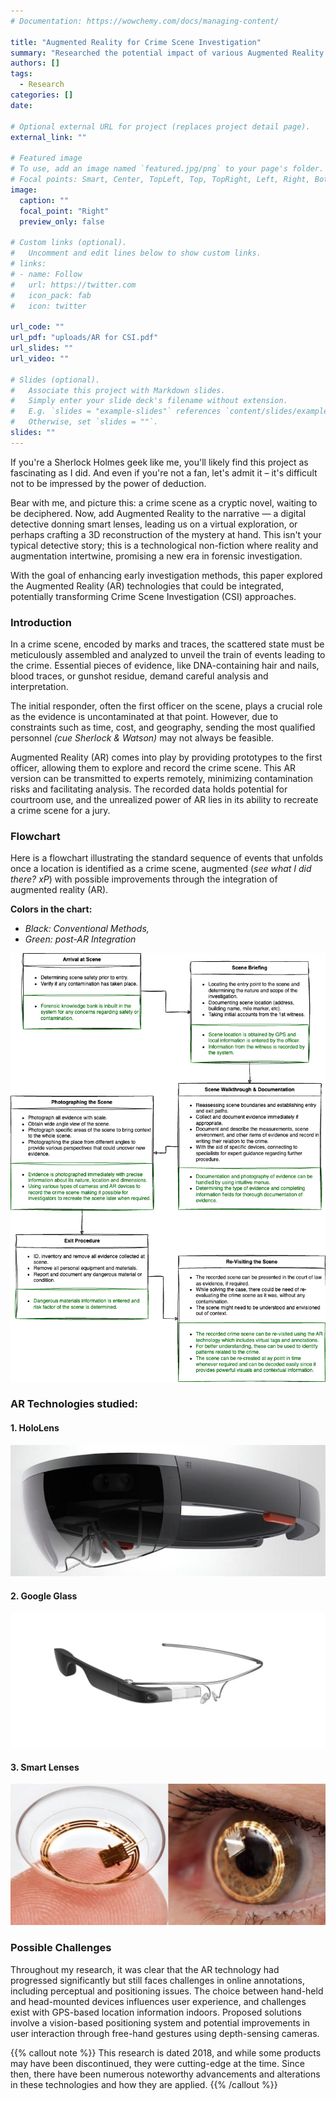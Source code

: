 ```yaml
---
# Documentation: https://wowchemy.com/docs/managing-content/

title: "Augmented Reality for Crime Scene Investigation"
summary: "Researched the potential impact of various Augmented Reality technologies"
authors: []
tags: 
  - Research
categories: []
date:

# Optional external URL for project (replaces project detail page).
external_link: ""

# Featured image
# To use, add an image named `featured.jpg/png` to your page's folder.
# Focal points: Smart, Center, TopLeft, Top, TopRight, Left, Right, BottomLeft, Bottom, BottomRight.
image:
  caption: ""
  focal_point: "Right"
  preview_only: false

# Custom links (optional).
#   Uncomment and edit lines below to show custom links.
# links:
# - name: Follow
#   url: https://twitter.com
#   icon_pack: fab
#   icon: twitter

url_code: ""
url_pdf: "uploads/AR for CSI.pdf"
url_slides: ""
url_video: ""

# Slides (optional).
#   Associate this project with Markdown slides.
#   Simply enter your slide deck's filename without extension.
#   E.g. `slides = "example-slides"` references `content/slides/example-slides.md`.
#   Otherwise, set `slides = ""`.
slides: ""
---
```



If you're a Sherlock Holmes geek like me, you'll likely find this project as fascinating as I did. And even if you're not a fan, let's admit it – it's difficult not to be impressed by the power of deduction. 

Bear with me, and picture this: a crime scene as a cryptic novel, waiting to be deciphered. Now, add Augmented Reality to the narrative — a digital detective donning smart lenses, leading us on a virtual exploration, or perhaps crafting a 3D reconstruction of the mystery at hand. This isn't your typical detective story; this is a technological non-fiction where reality and augmentation intertwine, promising a new era in forensic investigation.

With the goal of enhancing early investigation methods, this paper explored the Augmented Reality (AR) technologies that could be integrated, potentially transforming Crime Scene Investigation (CSI) approaches.

### Introduction
In a crime scene, encoded by marks and traces, the scattered state must be meticulously assembled and analyzed to unveil the train of events leading to the crime. Essential pieces of evidence, like DNA-containing hair and nails, blood traces, or gunshot residue, demand careful analysis and interpretation. 

The initial responder, often the first officer on the scene, plays a crucial role as the evidence is uncontaminated at that point. However, due to constraints such as time, cost, and geography, sending the most qualified personnel _(cue Sherlock & Watson)_ may not always be feasible. 

Augmented Reality (AR) comes into play by providing prototypes to the first officer, allowing them to explore and record the crime scene. This AR version can be transmitted to experts remotely, minimizing contamination risks and facilitating analysis. The recorded data holds potential for courtroom use, and the unrealized power of AR lies in its ability to recreate a crime scene for a jury.

### Flowchart 

Here is a flowchart illustrating the standard sequence of events that unfolds once a location is identified as a crime scene, augmented (_see what I did there? xP_) with possible improvements through the integration of augmented reality (AR).

**Colors in the chart:**
- _Black: Conventional Methods,_ 
- _Green: post-AR Integration_

![screen reader text](AR.drawio.png "Flow of events during a Crime Scene Investigation")

### AR Technologies studied:
#### 1. HoloLens
![title](hololens.jpeg "Microsoft HoloLens")

#### 2. Google Glass
![screen reader text](googleglass.jpeg "Google Glass")

#### 3. Smart Lenses
![screen reader text](smartlens.png "Smart Lens")


### Possible Challenges
Throughout my research, it was clear that the AR technology had progressed significantly but still faces challenges in online annotations, including perceptual and positioning issues. The choice between hand-held and head-mounted devices influences user experience, and challenges exist with GPS-based location information indoors. Proposed solutions involve a vision-based positioning system and potential improvements in user interaction through free-hand gestures using depth-sensing cameras.


{{% callout note %}}
This research is dated 2018, and while some products may have been discontinued, they were cutting-edge at the time. Since then, there have been numerous noteworthy advancements and alterations in these technologies and how they are applied.
{{% /callout %}}